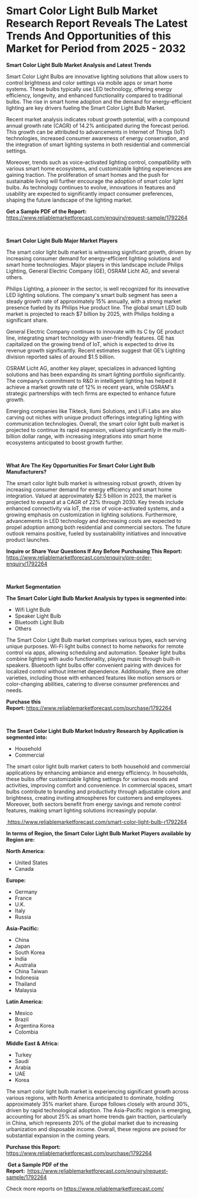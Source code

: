 <p><h1>Smart Color Light Bulb Market Research Report Reveals The Latest Trends And Opportunities of this Market for Period from 2025 - 2032</h1></p><p><strong>Smart Color Light Bulb Market Analysis and Latest Trends</strong></p>
<p><p>Smart Color Light Bulbs are innovative lighting solutions that allow users to control brightness and color settings via mobile apps or smart home systems. These bulbs typically use LED technology, offering energy efficiency, longevity, and enhanced functionality compared to traditional bulbs. The rise in smart home adoption and the demand for energy-efficient lighting are key drivers fueling the Smart Color Light Bulb Market.</p><p>Recent market analysis indicates robust growth potential, with a compound annual growth rate (CAGR) of 14.2% anticipated during the forecast period. This growth can be attributed to advancements in Internet of Things (IoT) technologies, increased consumer awareness of energy conservation, and the integration of smart lighting systems in both residential and commercial settings. </p><p>Moreover, trends such as voice-activated lighting control, compatibility with various smart home ecosystems, and customizable lighting experiences are gaining traction. The proliferation of smart homes and the push for sustainable living will further encourage the adoption of smart color light bulbs. As technology continues to evolve, innovations in features and usability are expected to significantly impact consumer preferences, shaping the future landscape of the lighting market.</p></p>
<p><strong>Get a Sample PDF of the Report:&nbsp;</strong> <a href="https://www.reliablemarketforecast.com/enquiry/request-sample/1792264?utm_campaign=2280&utm_medium=2&utm_source=Github&utm_content=ia&utm_term=08022025&utm_id=smart-color-light-bulb">https://www.reliablemarketforecast.com/enquiry/request-sample/1792264</a></p>
<p>&nbsp;</p>
<p><strong>Smart Color Light Bulb Major Market Players</strong></p>
<p><p>The smart color light bulb market is witnessing significant growth, driven by increasing consumer demand for energy-efficient lighting solutions and smart home technologies. Major players in this landscape include Philips Lighting, General Electric Company (GE), OSRAM Licht AG, and several others.</p><p>Philips Lighting, a pioneer in the sector, is well recognized for its innovative LED lighting solutions. The company's smart bulb segment has seen a steady growth rate of approximately 15% annually, with a strong market presence fueled by its Philips Hue product line. The global smart LED bulb market is projected to reach $7 billion by 2025, with Philips holding a significant share.</p><p>General Electric Company continues to innovate with its C by GE product line, integrating smart technology with user-friendly features. GE has capitalized on the growing trend of IoT, which is expected to drive its revenue growth significantly. Recent estimates suggest that GE’s Lighting division reported sales of around $1.5 billion.</p><p>OSRAM Licht AG, another key player, specializes in advanced lighting solutions and has been expanding its smart lighting portfolio significantly. The company’s commitment to R&D in intelligent lighting has helped it achieve a market growth rate of 12% in recent years, while OSRAM's strategic partnerships with tech firms are expected to enhance future growth.</p><p>Emerging companies like Tikteck, Ilumi Solutions, and LiFi Labs are also carving out niches with unique product offerings integrating lighting with communication technologies. Overall, the smart color light bulb market is projected to continue its rapid expansion, valued significantly in the multi-billion dollar range, with increasing integrations into smart home ecosystems anticipated to boost growth further.</p></p>
<p>&nbsp;</p>
<p><strong>What Are The Key Opportunities For Smart Color Light Bulb Manufacturers?</strong></p>
<p><p>The smart color light bulb market is witnessing robust growth, driven by increasing consumer demand for energy efficiency and smart home integration. Valued at approximately $2.5 billion in 2023, the market is projected to expand at a CAGR of 22% through 2030. Key trends include enhanced connectivity via IoT, the rise of voice-activated systems, and a growing emphasis on customization in lighting solutions. Furthermore, advancements in LED technology and decreasing costs are expected to propel adoption among both residential and commercial sectors. The future outlook remains positive, fueled by sustainability initiatives and innovative product launches.</p></p>
<p><strong>Inquire or Share Your Questions If Any Before Purchasing This Report:</strong> <a href="https://www.reliablemarketforecast.com/enquiry/pre-order-enquiry/1792264?utm_campaign=2280&utm_medium=2&utm_source=Github&utm_content=ia&utm_term=08022025&utm_id=smart-color-light-bulb">https://www.reliablemarketforecast.com/enquiry/pre-order-enquiry/1792264</a></p>
<p>&nbsp;</p>
<p><strong>Market Segmentation</strong></p>
<p><strong>The Smart Color Light Bulb Market Analysis by types is segmented into:</strong></p>
<p><ul><li>Wifi Light Bulb</li><li>Speaker Light Bulb</li><li>Bluetooth Light Bulb</li><li>Others</li></ul></p>
<p><p>The Smart Color Light Bulb market comprises various types, each serving unique purposes. Wi-Fi light bulbs connect to home networks for remote control via apps, allowing scheduling and automation. Speaker light bulbs combine lighting with audio functionality, playing music through built-in speakers. Bluetooth light bulbs offer convenient pairing with devices for localized control without internet dependence. Additionally, there are other varieties, including those with enhanced features like motion sensors or color-changing abilities, catering to diverse consumer preferences and needs.</p></p>
<p><strong>Purchase this Report:&nbsp;</strong><a href="https://www.reliablemarketforecast.com/purchase/1792264?utm_campaign=2280&utm_medium=2&utm_source=Github&utm_content=ia&utm_term=08022025&utm_id=smart-color-light-bulb">https://www.reliablemarketforecast.com/purchase/1792264</a></p>
<p>&nbsp;</p>
<p><strong>The Smart Color Light Bulb Market Industry Research by Application is segmented into:</strong></p>
<p><ul><li>Household</li><li>Commercial</li></ul></p>
<p><p>The smart color light bulb market caters to both household and commercial applications by enhancing ambiance and energy efficiency. In households, these bulbs offer customizable lighting settings for various moods and activities, improving comfort and convenience. In commercial spaces, smart bulbs contribute to branding and productivity through adjustable colors and brightness, creating inviting atmospheres for customers and employees. Moreover, both sectors benefit from energy savings and remote control features, making smart lighting solutions increasingly popular.</p></p>
<p><a href="https://www.reliablemarketforecast.com/smart-color-light-bulb-r1792264?utm_campaign=2280&utm_medium=2&utm_source=Github&utm_content=ia&utm_term=08022025&utm_id=smart-color-light-bulb">&nbsp;https://www.reliablemarketforecast.com/smart-color-light-bulb-r1792264</a></p>
<p><strong>In terms of Region, the Smart Color Light Bulb Market Players available by Region are:</strong></p>
<p>
    <p> <strong> North America: </strong>
        <ul>
            <li>United States</li>
            <li>Canada</li>
        </ul>
        </p> 
    <p> <strong> Europe: </strong>
        <ul>
            <li>Germany</li>
            <li>France</li>
            <li>U.K.</li>
            <li>Italy</li>
            <li>Russia</li>
        </ul>
        </p> 
    <p> <strong> Asia-Pacific: </strong>
        <ul>
            <li>China</li>
            <li>Japan</li>
            <li>South Korea</li>
            <li>India</li>
            <li>Australia</li>
            <li>China Taiwan</li>
            <li>Indonesia</li>
            <li>Thailand</li>
            <li>Malaysia</li>
        </ul>
        </p> 
    <p> <strong> Latin America: </strong>
        <ul>
            <li>Mexico</li>
            <li>Brazil</li>
            <li>Argentina Korea</li>
            <li>Colombia</li>
        </ul>
        </p> 
    <p> <strong> Middle East & Africa: </strong>
        <ul>
            <li>Turkey</li>
            <li>Saudi</li>
            <li>Arabia</li>
            <li>UAE</li>
            <li>Korea</li>
        </ul>
    </p>
    </p>
<p><p>The smart color light bulb market is experiencing significant growth across various regions, with North America anticipated to dominate, holding approximately 35% market share. Europe follows closely with around 30%, driven by rapid technological adoption. The Asia-Pacific region is emerging, accounting for about 25% as smart home trends gain traction, particularly in China, which represents 20% of the global market due to increasing urbanization and disposable income. Overall, these regions are poised for substantial expansion in the coming years.</p></p>
<p><strong>Purchase this Report: </strong><a href="https://www.reliablemarketforecast.com/purchase/1792264?utm_campaign=2280&utm_medium=2&utm_source=Github&utm_content=ia&utm_term=08022025&utm_id=smart-color-light-bulb">https://www.reliablemarketforecast.com/purchase/1792264</a></p>
<p>&nbsp;<strong>Get a Sample PDF of the Report:&nbsp;&nbsp;</strong><a href="https://www.reliablemarketforecast.com/enquiry/request-sample/1792264?utm_campaign=2280&utm_medium=2&utm_source=Github&utm_content=ia&utm_term=08022025&utm_id=smart-color-light-bulb">https://www.reliablemarketforecast.com/enquiry/request-sample/1792264</a></p>
<p><strong></strong></p>
<p>Check more reports on <a href="https://www.reliablemarketforecast.com/?utm_campaign=2280&utm_medium=2&utm_source=Github&utm_content=ia&utm_term=08022025&utm_id=smart-color-light-bulb">https://www.reliablemarketforecast.com/</a></p>